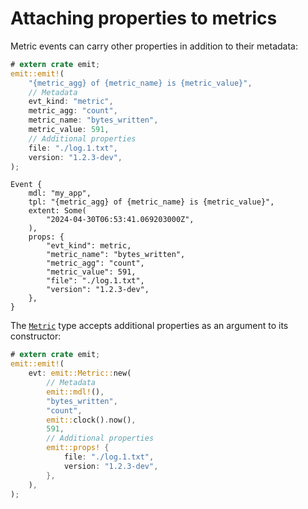 # Attaching properties to metrics

Metric events can carry other properties in addition to their metadata:

```rust
# extern crate emit;
emit::emit!(
    "{metric_agg} of {metric_name} is {metric_value}",
    // Metadata
    evt_kind: "metric",
    metric_agg: "count",
    metric_name: "bytes_written",
    metric_value: 591,
    // Additional properties
    file: "./log.1.txt",
    version: "1.2.3-dev",
);
```

```text
Event {
    mdl: "my_app",
    tpl: "{metric_agg} of {metric_name} is {metric_value}",
    extent: Some(
        "2024-04-30T06:53:41.069203000Z",
    ),
    props: {
        "evt_kind": metric,
        "metric_name": "bytes_written",
        "metric_agg": "count",
        "metric_value": 591,
        "file": "./log.1.txt",
        "version": "1.2.3-dev",
    },
}
```

The [`Metric`](https://docs.rs/emit/0.11.0-alpha.17/emit/metric/struct.Metric.html) type accepts additional properties as an argument to its constructor:

```rust
# extern crate emit;
emit::emit!(
    evt: emit::Metric::new(
        // Metadata
        emit::mdl!(),
        "bytes_written",
        "count",
        emit::clock().now(),
        591,
        // Additional properties
        emit::props! {
            file: "./log.1.txt",
            version: "1.2.3-dev",
        },
    ),
);
```
